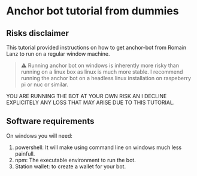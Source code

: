 # Anchor bot tutorial from dummies

## Risks disclaimer

This tutorial provided instructions on how to get anchor-bot from Romain Lanz to run on a regular window machine.

> ⚠️ Running anchor bot on windows is inherently more risky than running on a linux box as linux is much more stable. I recommend running the anchor bot on a headless linux installation on raspeberry pi or nuc or similar.

YOU ARE RUNNING THE BOT AT YOUR OWN RISK AN I DECLINE EXPLICITELY ANY LOSS THAT MAY ARISE DUE TO THIS TUTORIAL.

## Software requirements

On windows you will need:
1. powershell: It will make using command line on windows much less painfull.
2. npm: The executable environment to run the bot.
3. Station wallet: to create a wallet for your bot.


